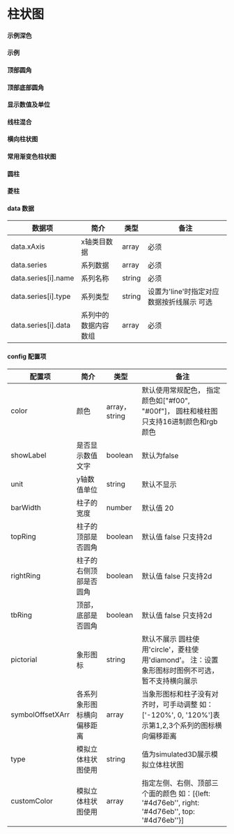 # 柱状图


#### 示例深色
<vuep template="#simpled"></vuep>

<script v-pre type="text/x-template" id="simpled">
<template>
    <e-bar :data="data" style="width: 600px; height: 400px;background: #04233c"></e-bar>
</template>

<script>
  export default {
	created () {
		this.$pChart.setChartConfig({
			THEME_COLOR: 'dark'
		});
	},
    data () {
      return {
        data: {
            xAxis: ['2014年', '2015年', '2016年', '2017年', '2018年', '2019年'],
            series: [
                {
                    name: '2018年',
                    data: [22, 33, 28, 36, 28, 35]
                },
                {
                    name: '2019年',
                    data: [28, 36, 28, 35, 22, 33]
                }
            ]
        }
      }
    }
  }
</script>
</script>

#### 示例
<vuep template="#simple"></vuep>

<script v-pre type="text/x-template" id="simple">
<template>
    <e-bar :data="data" style="width: 600px; height: 400px;"></e-bar>
</template>

<script>
  export default {
	created () {
		this.$pChart.setChartConfig({
			THEME_COLOR: 'light'
		});
	},
    data () {
      return {
        data: {
            xAxis: ['2014年', '2015年', '2016年', '2017年', '2018年', '2019年'],
            series: [
                {
                    name: '2018年',
                    data: [22, 33, 28, 36, 28, 35]
                },
                {
                    name: '2019年',
                    data: [28, 36, 28, 35, 22, 33]
                }
            ]
        }
      }
    }
  }
</script>
</script>

#### 顶部圆角
<vuep template="#simple11"></vuep>

<script v-pre type="text/x-template" id="simple11">
<template>
    <e-bar
		:data="data"
		:config="{
			showLabel: true,
			topRing: true
		}"
		style="width: 600px; height: 400px;"
	></e-bar>
</template>

<script>
  export default {
    data () {
      return {
        data: {
            xAxis: ['2014年', '2015年', '2016年', '2017年', '2018年', '2019年'],
            series: [
                {
                    name: '2018年',
                    data: [22, 33, 28, 36, 28, 35]
                },
                {
                    name: '2019年',
                    data: [28, 36, 28, 35, 22, 33]
                }
            ]
        }
      }
    }
  }
</script>
</script>

#### 顶部底部圆角
<vuep template="#simple111"></vuep>

<script v-pre type="text/x-template" id="simple111">
<template>
    <e-bar
		:data="data"
		:config="{
			showLabel: true,
			tbRing: true
		}"
		style="width: 600px; height: 400px;"
	></e-bar>
</template>

<script>
  export default {
    data () {
      return {
        data: {
            xAxis: ['2014年', '2015年', '2016年', '2017年', '2018年', '2019年'],
            series: [
                {
                    name: '2018年',
                    data: [22, 33, 28, 36, 28, 35]
                },
                {
                    name: '2019年',
                    data: [28, 36, 28, 35, 22, 33]
                }
            ]
        }
      }
    }
  }
</script>
</script>


#### 显示数值及单位
<vuep template="#simple_1"></vuep>

<script v-pre type="text/x-template" id="simple_1">
<template>
    <e-bar 
        :data="data" 
        :config="{
            unit: 'mg/L',
            showLabel: true
        }"
        style="width: 600px; height: 400px;"
    ></e-bar>
</template>

<script>
  export default {
    data () {
      return {
        data: {
            xAxis: ['2014年', '2015年', '2016年', '2017年', '2018年', '2019年'],
            series: [
                {
                    name: '2018年',
                    data: [22, 33, 28, 36, 28, 35]
                },
                {
                    name: '2019年',
                    data: [28, 36, 28, 35, 22, 33]
                }
            ]
        }
      }
    }
  }
</script>
</script>

#### 线柱混合
<vuep template="#simple_2"></vuep>

<script v-pre type="text/x-template" id="simple_2">
<template>
    <e-bar 
        :data="data"
        style="width: 600px; height: 400px;"
    ></e-bar>
</template>

<script>
  export default {
    data () {
      return {
        data: {
            xAxis: ['2014年', '2015年', '2016年', '2017年', '2018年', '2019年'],
            series: [
                {
                    name: '均值',
                    type: 'line',
                    data: [2, 1, 2, 4, 5, 3]
                },
                {
                    name: '2018年',
                    data: [2.5, 1.5, 3, 4, 5.5, 3.5]
                },
                {
                    name: '2019年',
                    data: [1.5, 0.5, 1, 4, 4.8, 2.5]
                }
            ]
        }
      }
    }
  }
</script>
</script>


#### 横向柱状图
<vuep template="#simple_3"></vuep>

<script v-pre type="text/x-template" id="simple_3">
<template>
    <e-bar 
        :data="data"
        style="width: 600px; height: 400px;"
    ></e-bar>
</template>

<script>
  export default {
    data () {
      return {
        data: {
            yAxis: ['2014年', '2015年', '2016年', '2017年', '2018年', '2019年'],
            series: [
                {
                    name: '2018年',
                    data: [2.5, 1.5, 3, 4, 5.5, 3.5]
                },
                {
                    name: '2019年',
                    data: [1.5, 0.5, 1, 4, 4.8, 2.5]
                }
            ]
        }
      }
    }
  }
</script>
</script>

#### 常用渐变色柱状图
<vuep template="#simple_jb"></vuep>

<script v-pre type="text/x-template" id="simple_jb">
<template>
	<div>
		<e-bar
			:data="data"
			:config="{color: color}"
			style="width: 600px; height: 400px;"
		></e-bar>
	</div>
</template>

<script>
  export default {
    data () {
      return {
		color: [
			{
				x: 0,
				y: 0,
				x2: 0,
				y2: 1,
				type: 'linear',
				global: false,
				colorStops: [
					{
						offset: 0,
						color: '#00d8ff'
					},
					{
						offset: 1,
						color: '#0c8ae2'
					}
				]
			}
		],
        data: {
            xAxis: ['2014年', '2015年', '2016年', '2017年', '2018年', '2019年'],
            series: [
                {
                    name: '',
                    data: [5.5, 4.5, 4, 3, 2, 2]
                }
            ]
        }
      }
    }
  }
</script>
</script>

<vuep template="#simple_jb_lt"></vuep>

<script v-pre type="text/x-template" id="simple_jb_lt">
<template>
	<div>
		<e-bar
			:data="data"
			:config="{color: color}"
			style="width: 600px; height: 400px;"
		></e-bar>
	</div>
</template>

<script>
  export default {
	created(){
		this.$pChart.setChartConfig({
			THEME_COLOR: 'light'
		});
	},
    data () {
      return {
		color: [
			{
				x: 0,
				y: 0,
				x2: 1,
				y2: 0,
				type: 'linear',
				global: false,
				colorStops: [
					{
						offset: 0,
						color: 'rgba(151,153,243,0.2)'
					},
					{
						offset: 1,
						color: 'rgba(151,153,243,1)'
					}
				]
			}
		],
		data: {
		    yAxis: ['2014年', '2015年', '2016年', '2017年', '2018年', '2019年'],
		    series: [
		        {
		            name: '',
		            data: [5.5, 4.5, 4, 3, 2, 2]
		        }
		    ]
		}
      }
    }
  }
</script>
</script>


#### 圆柱
<vuep template="#simple_4"></vuep>

<script v-pre type="text/x-template" id="simple_4">
<template>
	<div>
		<e-bar 
			:data="data" 
			:config="{
				pictorial: 'circle'
			}" 
			style="width: 600px; height: 300px;"
		></e-bar>
	</div>
</template>

<script>
  export default {
	created () {
	  	this.$pChart.setChartConfig({
	  		THEME_COLOR: 'light'
	  	});
	},
    data () {
      return {
        data: {
            xAxis: ['2014年', '2015年', '2016年', '2017年', '2018年', '2019年'],
            series: [
                {
                    name: '2018年',
                    data: [22, 33, 28, 36, 28, 35]
                },
                {
                    name: '2019年',
                    data: [28, 36, 28, 35, 22, 33]
                }
            ]
        }
      }
    }
  }
</script>
</script>

#### 菱柱
<vuep template="#simple_41"></vuep>

<script v-pre type="text/x-template" id="simple_41">
<template>
	<div>
		
		<e-bar 
			:data="data" 
			:config="{
				pictorial: 'diamond',
				color: ['#31d677','#febb38']
			}" 
			style="width: 600px; height: 300px;"
		></e-bar>
	</div>
</template>

<script>
  export default {
	created () {
	  	this.$pChart.setChartConfig({
	  		THEME_COLOR: 'light'
	  	});
	},
    data () {
      return {
        data: {
            xAxis: ['2014年', '2015年', '2016年', '2017年', '2018年', '2019年'],
            series: [
                {
                    name: '2018年',
                    data: [22, 33, 28, 36, 28, 35]
                },
                {
                    name: '2019年',
                    data: [28, 36, 28, 35, 22, 33]
                }
            ]
        }
      }
    }
  }
</script>
</script>


#### data 数据

| 数据项 | 简介 | 类型 | 备注 |
| --- | --- | --- | --- |
| data.xAxis | x轴类目数据 | array | 必须 |
| data.series | 系列数据 | array | 必须 |
| data.series[i].name | 系列名称 | string | 必须 |
| data.series[i].type | 系列类型 | string | 设置为'line'时指定对应数据按折线展示 可选  |
| data.series[i].data | 系列中的数据内容数组 | array | 必须 |

#### config 配置项

| 配置项 | 简介 | 类型 | 备注 |
| --- | --- | --- | --- |
| color | 颜色 | array，string | 默认使用常规配色， 指定颜色如["#f00", "#00f"]， 圆柱和棱柱图只支持16进制颜色和rgb颜色|
| showLabel | 是否显示数值文字 | boolean | 默认为false |
| unit | y轴数值单位 | string | 默认不显示 |
| barWidth | 柱子的宽度 | number | 默认值 20 |
| topRing | 柱子的顶部是否圆角 | boolean | 默认值 false  只支持2d |
| rightRing | 柱子的右侧顶部是否圆角 | boolean | 默认值 false  只支持2d |
| tbRing | 顶部，底部是否圆角 | boolean | 默认值 false  只支持2d |
| pictorial | 象形图标 | string | 默认不展示  圆柱使用'circle'，菱柱使用'diamond'。 注：设置象形图标时图例不可选，暂不支持横向展示|
| symbolOffsetXArr | 各系列象形图标横向偏移距离 | array | 当象形图标和柱子没有对齐时，可手动调整 如：['-120%', 0, '120%']表示第1,2,3个系列的图标横向偏移距离|
| type | 模拟立体柱状图使用 | string | 值为simulated3D展示模拟立体柱状图 |
| customColor | 模拟立体柱状图使用 | array | 指定左侧、右侧、顶部三个面的颜色 如：[{left: '#4d76eb'', right: '#4d76eb'', top: '#4d76eb''}] |

